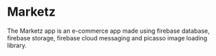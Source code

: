 # Marketz
The Marketz app is an e-commerce app made using firebase database, firebase storage, firebase cloud messaging and picasso image loading library.
